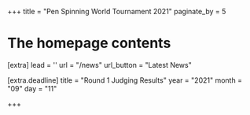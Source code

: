 +++
title = "Pen Spinning World Tournament 2021"
paginate_by = 5


# The homepage contents
[extra]
lead = ''
url = "/news"
url_button = "Latest News"

[extra.deadline]
title = "Round 1 Judging Results"
year = "2021"
month = "09"
day = "11"

+++
